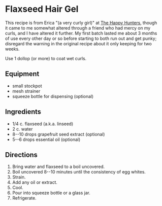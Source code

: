 # Flaxseed Hair Gel

This recipe is from Erica "(a very curly girl)" at [The Happy Hunters](http://thehappyhuntersblog.com/blog/13950497), though it came to me somewhat altered through a friend who had mercy on my curls, and I have altered it further.  My first batch lasted me about 3 months of use every other day or so before starting to both run out and get punky; disregard the warning in the original recipe about it only keeping for two weeks.

Use 1 dollop (or more) to coat wet curls.

## Equipment

* small stockpot
* mesh strainer
* squeeze bottle for dispensing (optional)

## Ingredients

* 1/4 c. flaxseed (a.k.a. linseed)
* 2 c. water
* 8--10 drops grapefruit seed extract (optional)
* 5--6 drops essential oil (optional)

## Directions

1. Bring water and flaxseed to a boil uncovered.
2. Boil uncovered 8--10 minutes until the consistency of egg whites.
3. Strain.
4. Add any oil or extract.
5. Cool.
6. Pour into squeeze bottle or a glass jar.
7. Refrigerate.
